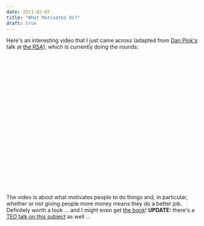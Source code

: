 ```yaml
---
date: 2011-02-07
title: "What Motivates Us?"
draft: true
---
```


Here's an interesting video  that I just came across (adapted from <a href="http://www.danpink.com/">Dan Pink's</a> talk at <a href="http://www.thersa.org/">the RSA</a>), which is currently doing the rounds:
<center><object style="height: 365px; width: 600px;" classid="clsid:d27cdb6e-ae6d-11cf-96b8-444553540000" width="100" height="100" codebase="http://download.macromedia.com/pub/shockwave/cabs/flash/swflash.cab#version=6,0,40,0"><param name="allowFullScreen" value="true" /><param name="allowScriptAccess" value="always" /><param name="src" value="http://www.youtube.com/v/u6XAPnuFjJc?version=3" /><param name="allowfullscreen" value="true" /><embed style="height: 365px; width: 600px;" type="application/x-shockwave-flash" width="100" height="100" src="http://www.youtube.com/v/u6XAPnuFjJc?version=3" allowscriptaccess="always" allowfullscreen="true"></embed></object></center>
The video is about what motivates people to do things and, in particular, whether or not giving people more money means they do a better job.  Definitely worth a look ... and I might even get <a href="http://www.amazon.com/gp/product/1594488843?ie=UTF8&tag=freeagentnati-20&linkCode=as2&camp=1789&creative=9325&creativeASIN=1594488843">the book</a>!
<b>UPDATE:</b> there's a <a href="http://www.youtube.com/watch?v=rrkrvAUbU9Y&feature=player_detailpage">TED talk on this subject</a> as well ...